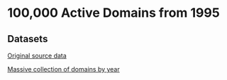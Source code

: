 # 100,000 Active Domains from 1995

## Datasets

[Original source data](https://ipfs.io/ipfs/QmbsZEvJE8EU51HCUHQg2aem9JNFmFHdva3tGVYutdCXHp/OldInternetFiles/domain-info.19950813.txt)

[Massive collection of domains by year](https://ipfs.io/ipfs/QmbsZEvJE8EU51HCUHQg2aem9JNFmFHdva3tGVYutdCXHp/OldInternetFiles/)
